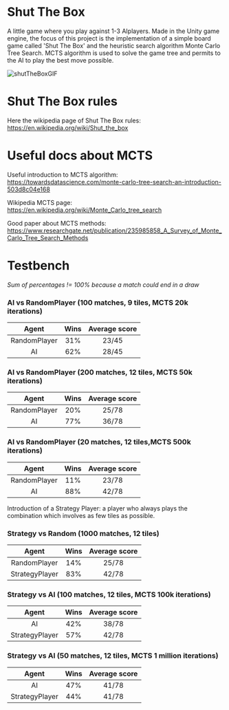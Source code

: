 # Shut The Box 

A little game where you play against 1-3 AIplayers. 
Made in the Unity game engine, the focus of this project is the implementation of a simple board game called 'Shut The Box' and the heuristic search algorithm Monte Carlo Tree Search.
MCTS algorithm is used to solve the game tree and permits to the AI to play the best move possible.

![shutTheBoxGIF](https://user-images.githubusercontent.com/72280379/183460879-b14aa260-955e-4dff-917d-7bba9a5dadaf.gif)

# Shut The Box rules
Here the wikipedia page of Shut The Box rules:
https://en.wikipedia.org/wiki/Shut_the_box

# Useful docs about MCTS 

Useful introduction to MCTS algorithm: https://towardsdatascience.com/monte-carlo-tree-search-an-introduction-503d8c04e168

Wikipedia MCTS page: https://en.wikipedia.org/wiki/Monte_Carlo_tree_search

Good paper about MCTS methods: 
https://www.researchgate.net/publication/235985858_A_Survey_of_Monte_Carlo_Tree_Search_Methods

# Testbench

*Sum of percentages != 100% because a match could end in a draw*

### AI vs RandomPlayer (100 matches, 9 tiles, MCTS 20k iterations)

|      Agent       |  Wins  | Average score |  
|:-----:|:-----:|:-----:|
| RandomPlayer | 31% | 23/45 | 
|        AI        | 62% | 28/45 |  


### AI vs RandomPlayer (200 matches, 12 tiles, MCTS 50k iterations)

|      Agent       |  Wins  | Average score |  
|:-----:|:-----:|:-----:|
| RandomPlayer  | 20%| 25/78  | 
| AI | 77% | 36/78 | 


### AI vs RandomPlayer (20 matches, 12 tiles,MCTS 500k iterations)

|      Agent       |  Wins  | Average score | 
|:-----:|:-----:|:-----:|
| RandomPlayer  | 11%| 23/78  | 
| AI | 88% | 42/78 |   

Introduction of a Strategy Player: a player who always plays the combination which involves as few tiles as possible. 

### Strategy vs Random (1000 matches, 12 tiles)

|      Agent       |  Wins  | Average score | 
|:-----:|:-----:|:-----:|
| RandomPlayer  | 14%| 25/78  | 
| StrategyPlayer | 83% | 42/78 |   

### Strategy vs AI (100 matches, 12 tiles, MCTS 100k iterations)

|     Agent      |  Wins  | Average score | 
|:--------------:|:-----:|:-----:|
|       AI       | 42% | 38/78 |  
| StrategyPlayer | 57% | 42/78 |  

### Strategy vs AI (50 matches, 12 tiles, MCTS 1 million iterations)

|      Agent       |  Wins  | Average score | 
|:-----:|:-----:|:-----:|
| AI | 47% | 41/78 |  
| StrategyPlayer | 44% | 41/78 |  

